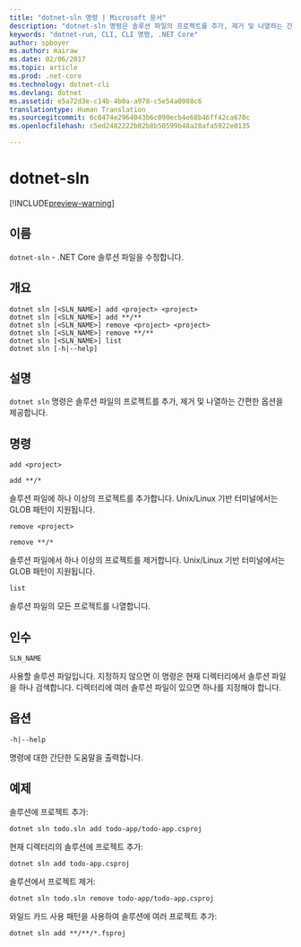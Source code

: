```yaml
---
title: "dotnet-sln 명령 | Microsoft 문서"
description: "dotnet-sln 명령은 솔루션 파일의 프로젝트를 추가, 제거 및 나열하는 간편한 옵션을 제공합니다."
keywords: "dotnet-run, CLI, CLI 명령, .NET Core"
author: spboyer
ms.author: mairaw
ms.date: 02/06/2017
ms.topic: article
ms.prod: .net-core
ms.technology: dotnet-cli
ms.devlang: dotnet
ms.assetid: e5a72d3e-c14b-4b0a-a978-c5e54a0988c6
translationtype: Human Translation
ms.sourcegitcommit: 6c0474e2964043b6c090ecb4e68b46ff42ca670c
ms.openlocfilehash: c5ed2482222b02b8b50599b48a28afa5922e0135

---
```

# <a name="dotnet-sln"></a>dotnet-sln

[!INCLUDE[preview-warning](../../../includes/warning.md)]

## <a name="name"></a>이름

`dotnet-sln` - .NET Core 솔루션 파일을 수정합니다.

## <a name="synopsis"></a>개요

```
dotnet sln [<SLN_NAME>] add <project> <project>
dotnet sln [<SLN_NAME>] add **/**
dotnet sln [<SLN_NAME>] remove <project> <project>
dotnet sln [<SLN_NAME>] remove **/**
dotnet sln [<SLN_NAME>] list
dotnet sln [-h|--help]
```

## <a name="description"></a>설명

`dotnet sln` 명령은 솔루션 파일의 프로젝트를 추가, 제거 및 나열하는 간편한 옵션을 제공합니다.

## <a name="commands"></a>명령

`add <project>`

`add **/*`

솔루션 파일에 하나 이상의 프로젝트를 추가합니다. Unix/Linux 기반 터미널에서는 GLOB 패턴이 지원됩니다.

`remove <project>`

`remove **/*`

솔루션 파일에서 하나 이상의 프로젝트를 제거합니다. Unix/Linux 기반 터미널에서는 GLOB 패턴이 지원됩니다.

`list`

솔루션 파일의 모든 프로젝트를 나열합니다.

## <a name="arguments"></a>인수

`SLN_NAME`

사용할 솔루션 파일입니다. 지정하지 않으면 이 명령은 현재 디렉터리에서 솔루션 파일을 하나 검색합니다. 디렉터리에 여러 솔루션 파일이 있으면 하나를 지정해야 합니다.

## <a name="options"></a>옵션

`-h|--help`

명령에 대한 간단한 도움말을 출력합니다.

## <a name="examples"></a>예제

솔루션에 프로젝트 추가:

`dotnet sln todo.sln add todo-app/todo-app.csproj`

현재 디렉터리의 솔루션에 프로젝트 추가:

`dotnet sln add todo-app.csproj`

솔루션에서 프로젝트 제거:

`dotnet sln todo.sln remove todo-app/todo-app.csproj`

와일드 카드 사용 패턴을 사용하여 솔루션에 여러 프로젝트 추가:

`dotnet sln add **/**/*.fsproj`



<!--HONumber=Feb17_HO2-->


